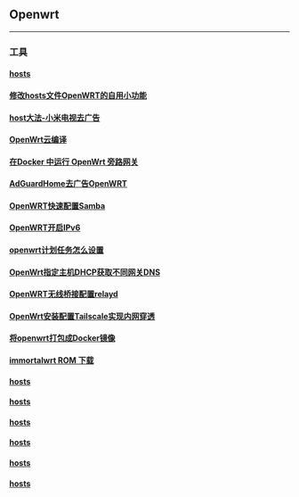 ## Openwrt
----------------------------------------------------------------

### 工具

#### [hosts](https://mokk731.github.io/txt/hosts.txt)

#### [修改hosts文件OpenWRT的自用小功能](https://mokk731.github.io/txt/修改hosts文件OpenWRT的自用小功能.txt)

#### [host大法-小米电视去广告](https://mokk731.github.io/txt/host大法-小米电视去广告.txt)

#### [OpenWrt云编译](https://mokk731.github.io/txt/OpenWrt云编译.txt)




#### [在Docker 中运行 OpenWrt 旁路网关](https://mokk731.github.io/txt/在Docker中运行OpenWrt旁路网关.txt)

#### [AdGuardHome去广告OpenWRT](https://mokk731.github.io/txt/AdGuardHome去广告OpenWRT.txt)

#### [OpenWRT快速配置Samba](https://mokk731.github.io/txt/OpenWRT快速配置Samba.txt)

#### [OpenWRT开启IPv6](https://mokk731.github.io/txt/OpenWRT开启IPv6.txt)

#### [openwrt计划任务怎么设置](https://mokk731.github.io/txt/openwrt计划任务怎么设置.txt)

#### [OpenWrt指定主机DHCP获取不同网关DNS](https://mokk731.github.io/txt/OpenWrt指定主机DHCP获取不同网关DNS.txt)

#### [OpenWRT无线桥接配置relayd](https://mokk731.github.io/txt/OpenWRT无线桥接配置relayd.txt)

#### [OpenWrt安装配置Tailscale实现内网穿透](https://mokk731.github.io/txt/OpenWrt安装配置Tailscale.txt)




#### [将openwrt打包成Docker镜像](https://mokk731.github.io/txt/将openwrt打包成Docker镜像.txt)

#### [immortalwrt ROM 下载](https://downloads.immortalwrt.org)




#### [hosts](https://mokk731.github.io/txt/hosts.txt)

#### [hosts](https://mokk731.github.io/txt/hosts.txt)

#### [hosts](https://mokk731.github.io/txt/hosts.txt)

#### [hosts](https://mokk731.github.io/txt/hosts.txt)

#### [hosts](https://mokk731.github.io/txt/hosts.txt)

#### [hosts](https://mokk731.github.io/txt/hosts.txt)

